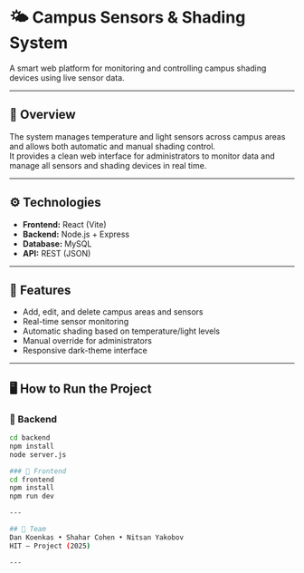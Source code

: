 # 🌤️ Campus Sensors & Shading System

A smart web platform for monitoring and controlling campus shading devices using live sensor data.

---

## 🎯 Overview
The system manages temperature and light sensors across campus areas and allows both automatic and manual shading control.  
It provides a clean web interface for administrators to monitor data and manage all sensors and shading devices in real time.

---

## ⚙️ Technologies
- **Frontend:** React (Vite)
- **Backend:** Node.js + Express
- **Database:** MySQL
- **API:** REST (JSON)

---

## 🧩 Features
- Add, edit, and delete campus areas and sensors  
- Real-time sensor monitoring  
- Automatic shading based on temperature/light levels  
- Manual override for administrators  
- Responsive dark-theme interface

---

## 🖥️ How to Run the Project

### 🔹 Backend
```bash
cd backend
npm install
node server.js

### 🔹 Frontend
cd frontend
npm install
npm run dev

---

## 👥 Team
Dan Koenkas • Shahar Cohen • Nitsan Yakobov
HIT – Project (2025)

---
